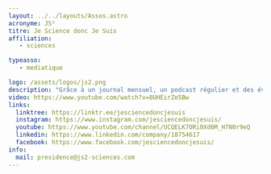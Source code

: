 ```yaml
---
layout: ../../layouts/Assos.astro
acronyme: JS²
titre: Je Science donc Je Suis
affiliation: 
   - sciences

typeasso: 
   - mediatique

logo: /assets/logos/js2.png
description: "Grâce à un journal mensuel, un podcast régulier et des événements de médiation scientifique, JS2 vulgarise et diffuse les sciences."
video: https://www.youtube.com/watch?v=8UHEirZe5Bw
links:
  linktree: https://linktr.ee/jesciencedoncjesuis
  instagram: https://www.instagram.com/jesciencedoncjesuis/
  youtube: https://www.youtube.com/channel/UCQELK7ORi0Xd6M_H7N0r9eQ
  linkedin: https://www.linkedin.com/company/18754617
  facebook: https://www.facebook.com/jesciencedoncjesuis/
info:
  mail: presidence@js2-sciences.com
---
```

